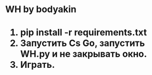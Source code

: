 <h1>WH by bodyakin<h1/>

1. pip install -r requirements.txt
2. Запустить Cs Go, запустить WH.py и не закрывать окно.
3. Играть.